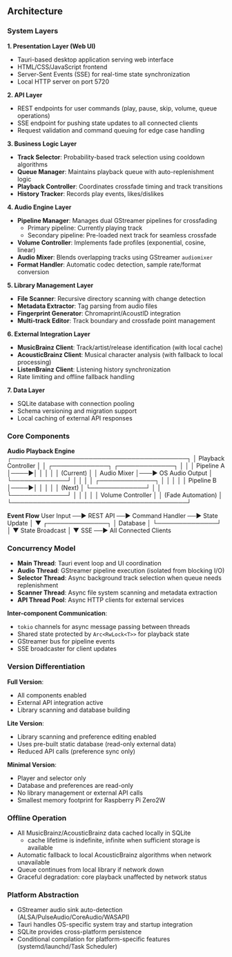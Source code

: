  ## Architecture

  ### System Layers

  **1. Presentation Layer (Web UI)**
  - Tauri-based desktop application serving web interface
  - HTML/CSS/JavaScript frontend
  - Server-Sent Events (SSE) for real-time state synchronization
  - Local HTTP server on port 5720

  **2. API Layer**
  - REST endpoints for user commands (play, pause, skip, volume, queue operations)
  - SSE endpoint for pushing state updates to all connected clients
  - Request validation and command queuing for edge case handling

  **3. Business Logic Layer**
  - **Track Selector**: Probability-based track selection using cooldown algorithms
  - **Queue Manager**: Maintains playback queue with auto-replenishment logic
  - **Playback Controller**: Coordinates crossfade timing and track transitions
  - **History Tracker**: Records play events, likes/dislikes

  **4. Audio Engine Layer**
  - **Pipeline Manager**: Manages dual GStreamer pipelines for crossfading
    - Primary pipeline: Currently playing track
    - Secondary pipeline: Pre-loaded next track for seamless crossfade
  - **Volume Controller**: Implements fade profiles (exponential, cosine, linear)
  - **Audio Mixer**: Blends overlapping tracks using GStreamer `audiomixer`
  - **Format Handler**: Automatic codec detection, sample rate/format conversion

  **5. Library Management Layer**
  - **File Scanner**: Recursive directory scanning with change detection
  - **Metadata Extractor**: Tag parsing from audio files
  - **Fingerprint Generator**: Chromaprint/AcoustID integration
  - **Multi-track Editor**: Track boundary and crossfade point management

  **6. External Integration Layer**
  - **MusicBrainz Client**: Track/artist/release identification (with local cache)
  - **AcousticBrainz Client**: Musical character analysis (with fallback to local processing)
  - **ListenBrainz Client**: Listening history synchronization
  - Rate limiting and offline fallback handling

  **7. Data Layer**
  - SQLite database with connection pooling
  - Schema versioning and migration support
  - Local caching of external API responses

  ### Core Components

  **Audio Playback Engine**
  ┌─────────────────────────────────────────┐
  │   Playback Controller                   │
  │  ┌─────────────┐     ┌─────────────┐    │
  │  │  Pipeline A │────▶│             │    │
  │  │  (Current)  │     │ Audio Mixer │───▶ OS Audio Output
  │  └─────────────┘     │             │    │
  │  ┌─────────────┐     │             │    │
  │  │  Pipeline B │────▶│             │    │
  │  │  (Next)     │     └─────────────┘    │
  │  └─────────────┘                        │
  │         │                               │
  │    Volume Controller                    │
  │    (Fade Automation)                    │
  └─────────────────────────────────────────┘

  **Event Flow**
  User Input ──▶ REST API ──▶ Command Handler ──▶ State Update
                                                        │
                                                        ▼
                                                ┌──────────────┐
                                                │   Database   │
                                                └──────────────┘
                                                        │
                                                        ▼
                                                State Broadcast
                                                        │
                                                        ▼
                                            SSE ──▶ All Connected Clients

  ### Concurrency Model

  - **Main Thread**: Tauri event loop and UI coordination
  - **Audio Thread**: GStreamer pipeline execution (isolated from blocking I/O)
  - **Selector Thread**: Async background track selection when queue needs replenishment
  - **Scanner Thread**: Async file system scanning and metadata extraction
  - **API Thread Pool**: Async HTTP clients for external services

  **Inter-component Communication**:
  - `tokio` channels for async message passing between threads
  - Shared state protected by `Arc<RwLock<T>>` for playback state
  - GStreamer bus for pipeline events
  - SSE broadcaster for client updates

  ### Version Differentiation

  **Full Version**:
  - All components enabled
  - External API integration active
  - Library scanning and database building

  **Lite Version**:
  - Library scanning and preference editing enabled
  - Uses pre-built static database (read-only external data)
  - Reduced API calls (preference sync only)

  **Minimal Version**:
  - Player and selector only
  - Database and preferences are read-only
  - No library management or external API calls
  - Smallest memory footprint for Raspberry Pi Zero2W

  ### Offline Operation

  - All MusicBrainz/AcousticBrainz data cached locally in SQLite
    - cache lifetime is indefinite, infinite when sufficient storage is available
  - Automatic fallback to local AcousticBrainz algorithms when network unavailable
  - Queue continues from local library if network down
  - Graceful degradation: core playback unaffected by network status

  ### Platform Abstraction

  - GStreamer audio sink auto-detection (ALSA/PulseAudio/CoreAudio/WASAPI)
  - Tauri handles OS-specific system tray and startup integration
  - SQLite provides cross-platform persistence
  - Conditional compilation for platform-specific features
    (systemd/launchd/Task Scheduler)

